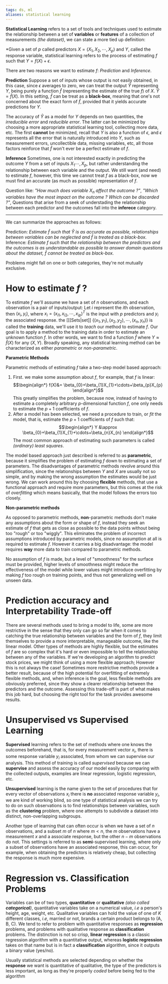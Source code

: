 ```yaml
---
tags: ds, ml
aliases: statistical learning
---
```

**Statistical Learning** refers to a set of tools and techniques used to estimate the relationship between a set of **variables** or **features** of a collection of measurements *(the dataset)*, we can state a more tied up definition:

*Given a set of $p$ called predictors $X=(X_{1}, X_{2}, \cdots, X_{p})$  and $Y$, called the response variable, statistical learning refers to the process of estimating $f$ such that $Y=f(X) + \epsilon$.

There are two reasons we want to estimate $f$: *Prediction* and *Inference*.

**Prediction**
Suppose a set of inputs whose output is not easily obtained, in this case, since $\epsilon$ averages to zero, we can treat the output $\hat{Y}$ representing $Y$, being purely a function $\hat{f}$ (representing the estimate of the true $f$) of $X$. $\hat{Y} = \hat{f}(X)$. In this setting, $\hat{f}$ can be treat as a **black-box**, meaning that one's not concerned about the exact form of $\hat{f}$, provided that it yields accurate predictions for $Y$.

The accuracy of $\hat{Y}$ as a model for $Y$ depends on two quantities, the *irreducible error* and *reducible error*. The latter can be minimized by choosing a more appropriate statistical learning tool, collecting more data, etc. The first **cannot** be minimized, recall that $Y$ is also a function of $\epsilon$, and $\epsilon$ represents all the error that is naturally introduced into $Y$, such as measurement errors, uncollectible data, missing variables, etc, all those factors reinforce that $\hat{f}$ won't ever be a perfect estimate of $f$.

**Inference**
Sometimes, one is not interested exactly in predicting the outcome $Y$ from a set of inputs $X_{1}\cdots, X_{p}$, but rather understanding the relationship between each variable and the output. We still want (and need) to estimate $f$, however, this time we cannot treat $f$ as a black-box, now we must find an accurate (as much as possible) representation of $f$.

Question like: *"How much does variable $X_{n}$ affect the outcome ?"*, *"Which variables have the most impact on the outcome ? Which can be discarded ?"*, Questions that arise from a seek of understading the relationship between each predictor and the outcomes fall into the **inferece** category.
___
We can summarize the approaches as follows:

Prediction: *Estimate $\hat{f}$ such that $\hat{Y}$ is as accurate as possible, relationships between variables can be neglected and $\hat{f}$ is treated as a black-box.*
Inference: *Estimate $f$ such that the relationship between the predictors and the outcomes is as understandable as possible to answer domain questions about the dataset, $\hat{f}$ cannot be treated as black-box.*

Problems might fall on one or both categories, they're not mutually exclusive.

# How to estimate $f$ ?

To estimate $f$ we'll assume we have a set of $n$ observations, and each observation is a pair of inputs/output: Let $i$ represent the $i$th observation, then $(x_{i},y_{i})$, where $x_{i}=(x_{i1},x_{i2},\cdots,x_{ip})^{T}$ is the input with $p$ predictors and $y_{i}$ the associated response. the [[[Sets|set]] $\{(x_{1},y_{1}), (x_{2},y_{2}), \cdots, (x_{n}, y_{n})\}$ is called the **training** data, we'll use it to *teach* our method to estimate $f$. Our goal is to apply a method to the training data in order to estimate an unknown function $f$. In other words, we want to find a function $\hat{f}$ where $Y \approx \hat{f}(X)$ for any $(X,Y)$. Broadly speaking, any statistical learning method can be characterized as either *parametric* or *non-parametric*.

**Parametric Methods**

Parametric methods of estimating $f$ take a two-step model based approach:
1. First. we make some assumption about $f$, for example, that $f$ is linear:
$$\begin{align*}
f(X)&= \beta_{0}+\beta_{1}X_{1}+\cdots+\beta_{p}X_{p}
\end{align*}$$
	This greatly simplifies the problem, because now, instead of having to estimate a completely arbitrary $p$-dimensional function $f$, one only needs to estimate the $p+1$ coefficients of $f$.
2. After a model has been selected, we need a procedure to train, or *fit* the model, that is, estimate the $p+1$ coefficients of $f$ such that:
$$\begin{align*}
Y &\approx \beta_{0}+\beta_{1}X_{1}+\cdots+\beta_{n}X_{n}
\end{align*}$$
	The most common approach of estimating such parameters is called *(ordinary) least squares*.

The model based approach just described is referred to as **parametric**, because it simplifies the problem of estimating $f$ down to estimating a set of parameters. The disadvantages of parametric methods revolve around this simplification, since the relationships between $Y$ and $X$ are usually not so simple, and by making the wrong assumption the estimates would be just wrong. We can work around this by choosing **flexible** methods, that use a functional approach and require more parameters, but this comes at the risk of *overfitting* which means basically, that the model follows the errors too closely.

**Non-parametric methods** 

As opposed to parametric methods, **non**-parametric methods don't make any assumptions about the form or shape of $f$, instead they seek an estimate of $f$ that gets as close as possible to the data points without being too "rough" or too "wiggly". This eliminates the problem of incorrect assumptions introduced by parametric models, since no assumption at all is required to estimate $f$. However it carries a big disadvantage: the model requires **way** more data to train compared to parametric methods.

No assumption of $f$ is made, but a level of "smoothness" for the surface must be provided, higher levels of smoothness might reduce the effectiveness of the model while lower values might introduce overfitting by making $f$ too rough on training points, and thus not generalizing well on unseen data.

# Prediction accuracy and Interpretability Trade-off

There are several methods used to bring a model to life, some are more restrictive in the sense that they only can go so far when it comes to catching the true relationship between variables and the form of $f$, they limit themselves to provide a more interpretable, manageable outcome, like the linear model.
Other types of  methods are highly flexible, but the estimates of $f$ are so complex that it's hard or even impossible to tell the relationship between any of the variables. If we're developing an algorithm to predict stock prices, we might think of using a more flexible approach; However this is not always the case! Sometimes more restrictive methods provide a better result, because of the high potential for overfitting of extremely flexible methods, and, when inference is the goal, less flexible methods are obviously preferred, since they show a clearer relationship between the predictors and the outcome.
Assessing this trade-off is part of what makes this job hard, but choosing the right tool for the task provides awesome results.

# Unsupervised vs Supervised Learning

**Supervised** learning refers to the set of methods where one knows the outcomes beforehand, that is, for every measurement vector $x_{i}$, there is some response variable $y_{i}$ associated, from whom we can supervise our analysis. This method of training is called *supervised* because we can **supervise** and assess the accuracy of our model easily by comparing with the collected outputs, examples are linear regression, logistic regression, etc.

**Unsupervised** learning is the name given to the set of procedures that for every vector of observations $x_{i}$  there is **no** associated response variable $y_{i}$, we are kind of working blind, so one type of statistical analysis we can try to do on such observations is to find relationships between variables, such as the **clustering** problem, where one attempts to subdivide a dataset into distinct, non-overlapping subgroups.

Another type of learning that can often occur is when we have a set of $n$ observations, and a subset $m$ of $n$ where $m \lt n$, the $m$ observations have a measurement $x$ and a associate response, but the other $n-m$ observations do not. This settings is referred to as **semi**-supervised learning, where only a subset of observations have an associated response, this can occur, for example, when obtaining the predictors is relatively cheap, but collecting the response is much more expensive.

# Regression vs. Classification Problems

Variables can be of two types, **quantitative** or **qualitative** *(also called **categorical**)*, quantitative variables take on a numerical value, *i.e* a person's height, age, weight, etc. Qualitative variables can hold the value of one of $K$ different classes, $i.e$, married or not, brands a certain product belongs to (A, B, C). We tend to refer to problem with quantitative responses as **regression** problems, and problems with qualitative response as **classification** problems. The distinction is not so crisp, **linear regression** is a classic regression algorithm with a quantitative output, whereas **logistic regression** takes on that name but is in fact a **classification** algorithm, since it outputs a binary value (yes/no).

Usually statistical methods are selected depending on whether the **response** we want is quantitative of qualitative, the type of the predictors is less important, as long as they're properly *coded* before being fed to the algorithm

